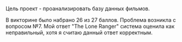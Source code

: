 Цель проект - проанализировать базу данных фильмов.

В викторине было набрано 26 из 27 баллов. Проблема возникла с вопросом №7. Мой ответ "The Lone Ranger" система оценила как неправильный, хотя я считаю данный ответ корректным.